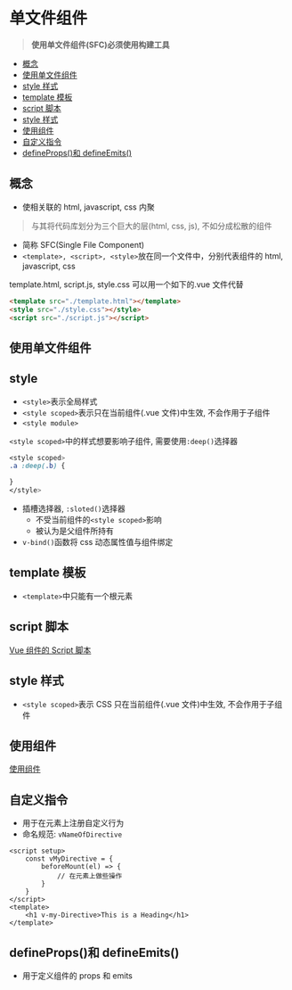 # 单文件组件

>   **使用单文件组件(SFC)必须使用构建工具**

- [概念](#概念)
- [使用单文件组件](#使用单文件组件)
- [style 样式](#style-样式)
- [template 模板](#template-模板)
- [script 脚本](#script-脚本)
- [style 样式](#style-样式-1)
- [使用组件](#使用组件)
- [自定义指令](#自定义指令)
- [defineProps()和 defineEmits()](#defineprops和-defineemits)

## 概念

-   使相关联的 html, javascript, css 内聚

> 与其将代码库划分为三个巨大的层(html, css, js), 不如分成松散的组件

-   简称 SFC(Single File Component)
-   `<template>, <script>, <style>`放在同一个文件中，分别代表组件的 html, javascript, css

template.html, script.js, style.css 可以用一个如下的.vue 文件代替

```html
<template src="./template.html"></template>
<style src="./style.css"></style>
<script src="./script.js"></script>
```

## 使用单文件组件

## style

- `<style>`表示全局样式
- `<style scoped>`表示只在当前组件(.vue 文件)中生效, 不会作用于子组件
- `<style module>`

`<style scoped>`中的样式想要影响子组件, 需要使用`:deep()`选择器

```css
<style scoped>
.a :deep(.b) {

}
</style>
```

- 插槽选择器, `:sloted()`选择器
  - 不受当前组件的`<style scoped>`影响
  - 被认为是父组件所持有
- `v-bind()`函数将 css 动态属性值与组件绑定

## template 模板

- `<template>`中只能有一个根元素

## script 脚本

[Vue 组件的 Script 脚本](vue-single-file-component-script.md)

## style 样式

-   `<style scoped>`表示 CSS 只在当前组件(.vue 文件)中生效, 不会作用于子组件

## 使用组件

[使用组件](vue-single-file-component-use.md)

## 自定义指令

-   用于在元素上注册自定义行为
-   命名规范: `vNameOfDirective`

```html:vue
<script setup>
    const vMyDirective = {
        beforeMount(el) => {
            // 在元素上做些操作
        }
    }
</script>
<template>
    <h1 v-my-Directive>This is a Heading</h1>
</template>
```

## defineProps()和 defineEmits()

-   用于定义组件的 props 和 emits
